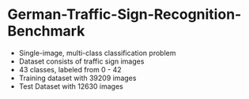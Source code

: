 # German-Traffic-Sign-Recognition-Benchmark

* Single-image, multi-class classification problem <br>
* Dataset consists of traffic sign images <br>
* 43 classes, labeled from 0 - 42 <br>
* Training dataset with 39209 images <br>
* Test Dataset with 12630 images <br>
